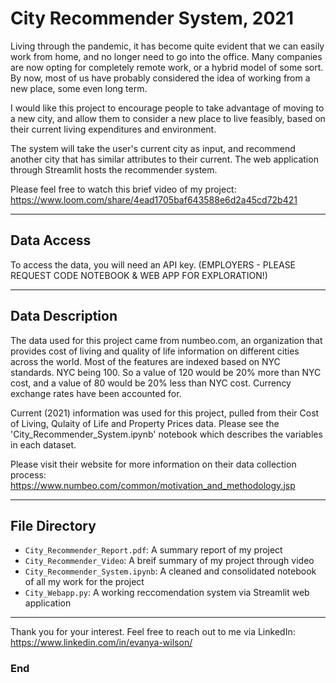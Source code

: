 # City Recommender System, 2021

Living through the pandemic, it has become quite evident that we can easily work from home, and no longer need to go into the office. Many companies are now opting for completely remote work, or a hybrid model of some sort. By now, most of us have probably considered the idea of working from a new place, some even long term.

I would like this project to encourage people to take advantage of moving to a new city, and allow them to consider a new place to live feasibly, based on their current living expenditures and environment.

The system will take the user's current city as input, and recommend another city that has similar attributes to their current. The web application through Streamlit hosts the recommender system.

Please feel free to watch this brief video of my project: https://www.loom.com/share/4ead1705baf643588e6d2a45cd72b421

----------

## Data Access
To access the data, you will need an API key. (EMPLOYERS - PLEASE REQUEST CODE NOTEBOOK & WEB APP FOR EXPLORATION!)

----------

## Data Description
The data used for this project came from numbeo.com, an organization that provides cost of living and quality of life information on different cities across the world. Most of the features are indexed based on NYC standards. NYC being 100. So a value of 120 would be 20% more than NYC cost, and a value of 80 would be 20% less than NYC cost. Currency exchange rates have been accounted for.

Current (2021) information was used for this project, pulled from their Cost of Living, Qulaity of Life and Property Prices data. Please see the 'City_Recommender_System.ipynb' notebook which describes the variables in each dataset.

Please visit their website for more information on their data collection process: https://www.numbeo.com/common/motivation_and_methodology.jsp

----------

## File Directory
- `City_Recommender_Report.pdf`: A summary report of my project
- `City_Recommender_Video`: A breif summary of my project through video
- `City_Recommender_System.ipynb`: A cleaned and consolidated notebook of all my work for the project
- `City_Webapp.py`: A working reccomendation system via Streamlit web application

----------

Thank you for your interest. Feel free to reach out to me via LinkedIn: https://www.linkedin.com/in/evanya-wilson/

### End
